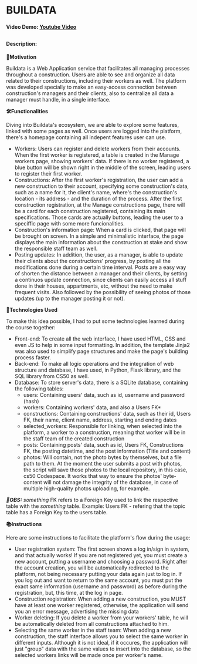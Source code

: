 # BUILDATA
#### Video Demo:  [Youtube Video](https://youtu.be/RDXGWPb5yQI?si=aLBf_D-08Pa3KCFo)
##

#### Description:

**💪Motivation**

Buildata is a Web Application service that facilitates all managing processes throughout a construction. Users are able to see and organize all data related to their constructions, including their workers as well. The platform was developed specially to make an easy-access connection between construction's managers and their clients, also to centralize all data a manager must handle, in a single interface.

**🛠Functionalities**

Diving into Buildata's ecosystem, we are able to explore some features, linked with some pages as well. Once users are logged into the platform, there's a homepage containing all indepent features user can use.
* Workers: Users can register and delete workers from their accounts. When the first worker is registered, a table is created in the Manage workers page, showing workers' data. If there is no worker registered, a blue button will be shown right in the middle of the screen, leading users to register their first worker.
* Constructions: After the first worker's registration, the user can add a new construction to their account, specifying some construction's data, such as a name for it, the client's name, where's the construction's location - its address - and the duration of the process. After the first construction registration, at the Manage constructions page, there will be a card for each construction registered, containing its main specifications. Those cards are actually buttons, leading the user to a speciffic page with some more funcionalities.
* Construction's information page: When a card is clicked, that page will be brought on screen. In a simple and minimalistic interface, the page displays the main information about the construction at stake and show the responsible staff team as well.
* Posting updates: In addition, the user, as a manager, is able to update their clients about the constructions' progress, by posting all the modifications done during a certain time interval. Posts are a easy way of shorten the distance between a manager and their clients, by setting a continuos update connection, since clients can easily access all stuff done in their houses, appartments, etc, without the need to make frequent visits. Also followed by the possibility of seeing photos of those updates (up to the manager posting it or not).

**👾Technologies Used**

To make this idea possible, I had to put some technologies learned during the course together:
* Front-end: To create all the web interface, I have used HTML, CSS and even JS to help in some input formatting. In addition, the template Jinja2 was also used to simplify page structures and make the page's building process faster.
* Back-end: To make all logic operations and the integration of web structure and database, I have used, in Python, Flask library, and the SQL library from CS50 as well.
* Database: To store server's data, there is a SQLite database, containing the following tables:
    * users: Containing users' data, such as id, username and password (hash)
    * workers: Containing workers' data, and also a Users FK*
    * constructions: Containing constructions' data, such as their id, Users FK, their name, client name, address, starting and ending dates
    * selected_workers: Responsible for linking, when selected into the platform, a worker to a construction, meaning that worker will be in the staff team of the created construction
    * posts: Containing posts' data, such as id, Users FK, Constructions FK, the posting datetime, and the post information (Title and content)
    * photos: Will contain, not the photo bytes by themselves, but a file path to them. At the moment the user submits a post with photos, the script will save those photos to the local repository, in this case, cs50 Codespace. It works that way to ensure the photos' byte-content will not damage the integrity of the database, in case of multiple high-quality photos uploading, for example.

**_👀OBS:_** _something_ FK refers to a Foreign Key used to link the respective table with the _something_ table. Example: Users FK - refering that the topic table has a Foreign Key to the users table.

**📚Instructions**

Here are some instructions to facilitate the platform's flow during the usage:
* User registration system: The first screen shows a log in/sign in system, and that actually works! If you are not registered yet, you must create a new account, putting a username and choosing a password. Right after the account creation, you will be automatically redirected to the platform, not being necessary putting your data again just to log in. If you log out and want to return to the same account, you must put the exact same information (username and password) as before during the registration, but, this time, at the log in page.
* Construction registration: When adding a new construction, you MUST have at least one worker registered, otherwise, the application will send you an error message, advertising the missing data
* Worker deleting: If you delete a worker from your workers' table, he will be automatically deleted from all constructions attached to him.
* Selecting the same worker in the staff team: When adding a new construction, the staff interface allows you to select the same worker in different inputs. Although it is not ideal, if it occures, the application will just "group" data with the same values to insert into the database, so the selected workers links will be made once per worker's name.
